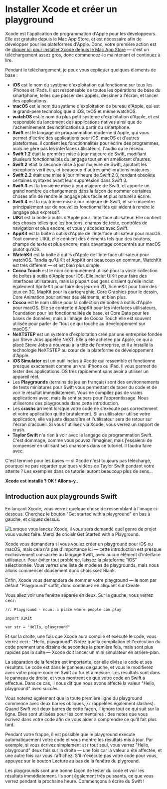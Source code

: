 # Installer Xcode et créer un playground

Xcode est l'application de programmation d'Apple pour les développeurs. Elle est gratuite depuis le Mac App Store, et est nécessaire afin de développer pour les plateformes d'Apple. Donc, votre première action est de [cliquer ici pour installer Xcode depuis le Mac App  Store](https://itunes.apple.com/us/app/xcode/id497799835?mt=12&at=10l8cn&ct=hws) — c'est un téléchargement assez gros, donc commencez-le maintenant et continuez à lire.

Pendant le téléchargement, je peux vous expliquer quelques éléments de base :

- **iOS** est le nom du système d'exploitation qui fonctionne sur tous les iPhones et iPads. Il est responsable de toutes les opérations de base du smartphone, telles que passer des appels, dessiner à l'écran, et lancer des applications.
- **macOS** est le nom du système d'exploitation de bureau d'Apple, qui est le grand-père technologique d'iOS, tvOS et même watchOS.
- **watchOS** est le nom du plus petit système d'exploitation d'Apple, et est responable du lancement des applications natives ainsi que de l'acheminement des notifications à partir du smartphone.
- **Swift** est le langage de programmation moderne d'Apple, qui vous permet d'écrire des applications pour iOS, macOS et d'autres plateformes. Il contient les fonctionnalités pour écrire des programmes, mais ne gère pas les interfaces utilisateurs, l'audio ou le réseau.
- **Swift 1.2** était la première mise à jour majeure de Swift, modifiant plusieurs fonctionnalités du langage tout en en améliorant d'autres.
- **Swift 2** était la seconde mise à jour majeure de Swift, ajoutant les exceptions vérifiées, et beaucoup d'autres améliorations majeures.
- **Swift 2.2** était une mise à jour mineure de Swift 2.0, rendant obsolète certaines syntaxes avant leur suppression dans Swift 3.
- **Swift 3** est la troisième mise à jour majeure de Swift, et apporte un grand nombre de changements dans la façon de nommer certaines choses afin de rendre le langage plus facile et plus naturel à écrire.
- **Swift 4** est la quatrième mise àjour majeure de Swift, et se concentre principalement sur de nouvelles fonctionnalités qui aident à rendre le langage plus expressif.
- **UIKit** est la boîte à outils d'Apple pour l'interface utilisateur. Elle contient des choses telles que les boutons, champs de texte, contrôles de navigation et plus encore, et vous y accédez avec Swift.
- **AppKit** est la boîte à outils d'Apple de l'interface utilisateur pour macOS. Tout comme UIKit, elle contient des éléments tels que des boutons, champs de texte et plus encore, mais davantage concentrés sur macOS plutôt qu'iOS.
- **WatchKit** est la boîte à outils d'Apple de l'interface utilisateur pour watchOS. Tandis qu'UIKit et AppKit ont beaucoup en commun, WatchKit est très différent — et est bien plus simple.
- **Cocoa Touch** est le nom communément utilisé pour la vaste collection de boîtes à outils d'Apple pour iOS. Elle inclut UIKit pour faire des interfaces utilisateurs, mais la plupart des gens diraient qu'elle inclut également SpriteKit pour faire des jeux en 2D, SceneKit pour faire des jeux en 3D, MapKit pour la cartographie, Core Graphics pour le dessin, Core Animation pour animer des éléments, et bien plus.
- **Cocoa** est le nom utilisé pour la collection de boîtes à outils d'Apple pour macOS. Elle se contente d'AppKit pour les interfaces utilisateurs, Foundation pour les fonctionnalités de base, et Core Data pour les bases de données, mais à l'image de Cocoa Touch elle est souvent utilisée pour parler de “tout ce qui touche au développement sur macOS.”
- **NeXTSTEP** est un système d'exploitation créé par une entreprise fondée par Steve Jobs appelée NeXT. Elle a été achetée par Apple, ce qui a placé Steve Jobs à nouveau à la tête de l'entreprise, et il a installé la technologie NeXTSTEP au cœur de la plateforme de développement d'Apple.
- **iOS Simulator** est un outil inclus à Xcode qui ressemble et fonctionne presque exactement comme un vrai iPhone ou iPad. Il vous permet de tester des applications iOS très rapidement sans avoir à utiliser un appareil réel.
- Les **Playgrounds** (terrains de jeu en français) sont des environnements de tests miniatures pour Swift vous permettant de taper du code et de voir le résultat immédiatement. Vous ne compilez pas de vraies applications avec, mais ils sont supers pour l'apprentissage. Nous utiliserons des playgrounds dans cette introduction.
- Les **crashs** arrivent lorsque votre code ne s'exécute pas correctement et votre application quitte brutalement. Si un utilisateur utilise votre application, elle va juste disparaître et l'utilisateur sera de retour sur l'écran d'accueil. Si vous l'utilisez via Xcode, vous verrez un rapport de crash.
- **Taylor Swift** n'a rien à voir avec le langage de programmation Swift. C'est dommage, comme vous pouvez l'imaginer, mais j'essaierai de compenser en utilisant ses chansons dans ce tutoriel. Il faudra faire avec.

C'est terminé pour les bases — si Xcode n'est toujours pas téléchargé, pourquoi ne pas regarder quelques vidéos de Taylor Swift pendant votre attente ? Les exemples dans ce tutoriel auront beaucoup plus de sens…

**Xcode est installé ? OK ! Allons-y…**

## Introduction aux playgrounds Swift

En lançant Xcode, vous verrez quelque chose de ressemblant à l'image ci-dessous. Cherchez le bouton "Get started with a playground" en bas à gauche, et cliquez dessus.

![Lorsque vous lancez Xcode, il vous sera demandé quel genre de projet vous voulez faire. Merci de choisir Get Started with a Playground.](0-1.png)

Xcode vous demandera si vous voulez créer un playground pour iOS ou macOS, mais cela n'a pas d'importance ici — cette introduction est presque exclusivement consacrée au langage Swift, avec aucun élément d'interface utilisateur. Pour éviter tout problème, laissez la plateforme “iOS” sélectionnée. Vous verrez une liste de modèles de playgrounds, mais nous allons commencer doucement donc choisissez Blank.

Enfin, Xcode vous demandera de nommer votre playground — le nom par défaut "Playground" suffit, donc continuez en cliquant sur Create.

Vous allez voir une fenêtre séparée en deux. Sur la gauche, vous verrez ceci :

    //: Playground - noun: a place where people can play

    import UIKit

    var str = "Hello, playground"

Et sur la droite, une fois que Xcode aura compilé et exécuté le code, vous verrez ceci : "Hello, playground". Notez que la compilation et l'exécution du code prennent une dizaine de secondes la première fois, mais sont plus rapides pas la suite — Xcode doit lancer un mini simulateur en arrière-plan.

La séparation de la fenêtre est importante, car elle divise le code et ses résultats. Le code est dans le panneau de gauche, et vous le modifierez avec votre propre code en Swift au fur et à mesure. Les résultats sont dans le panneau de droite, et vous montrent ce que votre code en Swift a effectué. Dans ce cas, il nous dit que nous avons affecté la valeur "Hello, playground" avec succès.

Vous noterez également que la toute première ligne du playground commence avec deux barres obliques, `//` (appelées également slashes). Quand Swift voit deux barres de cette façon, il ignore tout ce qui suit sur la ligne. Elles sont utilisées pour les commentaires : des notes que vous écrivez dans votre code afin de vous aider à comprendre ce qu'il fait plus tard.

Pendant votre frappe, il est possible que le playground exécute automatiquement votre code et vous montre les résultats mis à jour. Par exemple, si vous écrivez simplement `str` tout seul, vous verrez "Hello, playground" deux fois sur la droite — une fois car la valeur a été affectée, et une autre fois car vous l'affichez. S'il n'exécute pas votre code pour vous, appuyez sur le bouton Lecture au bas de la fenêtre du plyground.

Les playgrounds sont une bonne façon de tester du code et voir les résultats immédiatement. Ils sont également très puissants, ce que vous verrez pendant la prochaine heure. Commençons à écrire du Swift !
